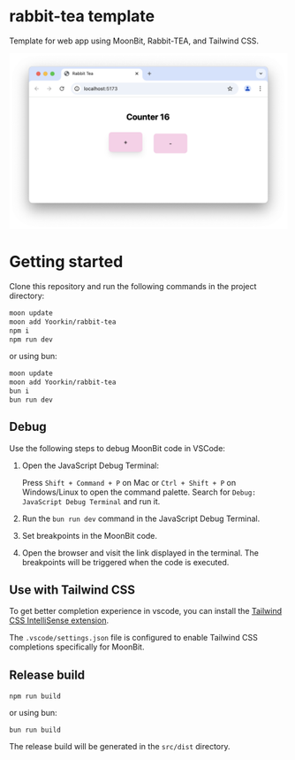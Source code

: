 # rabbit-tea template

Template for web app using MoonBit, Rabbit-TEA, and Tailwind CSS.

![demo](image.png)

# Getting started

Clone this repository and run the following commands in the project directory:

```
moon update
moon add Yoorkin/rabbit-tea
npm i
npm run dev
```
or using bun:

```
moon update
moon add Yoorkin/rabbit-tea
bun i
bun run dev
```
## Debug

Use the following steps to debug MoonBit code in VSCode:

1. Open the JavaScript Debug Terminal:

    Press `Shift + Command + P` on Mac or `Ctrl + Shift + P` on Windows/Linux to open the command palette. Search for `Debug: JavaScript Debug Terminal` and run it.

2. Run the `bun run dev` command in the JavaScript Debug Terminal.

3. Set breakpoints in the MoonBit code.

4. Open the browser and visit the link displayed in the terminal. The breakpoints will be triggered when the code is executed.

## Use with Tailwind CSS 

To get better completion experience in vscode, you can install 
the [Tailwind CSS IntelliSense extension](https://marketplace.visualstudio.com/items?itemName=bradlc.vscode-tailwindcss).

The `.vscode/settings.json` file is configured to enable Tailwind CSS completions specifically for MoonBit.

## Release build

```
npm run build
```

or using bun:

```
bun run build
```

The release build will be generated in the `src/dist` directory.

